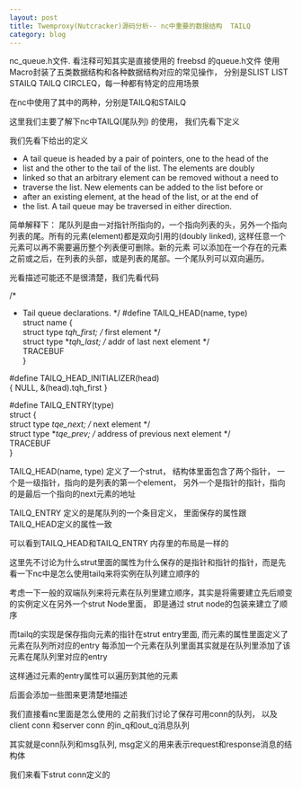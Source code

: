 ```yaml
---
layout: post
title: Twemproxy(Nutcracker)源码分析-- nc中重要的数据结构  TAILQ
category: blog
---
```


nc_queue.h文件.  看注释可知其实是直接使用的 freebsd 的queue.h文件   使用Macro封装了五类数据结构和各种数据结构对应的常见操作，
 分别是SLIST   LIST    STAILQ  TAILQ   CIRCLEQ，每一种都有特定的应用场景
 
在nc中使用了其中的两种，分别是TAILQ和STAILQ

这里我们主要了解下nc中TAILQ(尾队列) 的使用，
 我们先看下定义 

我们先看下给出的定义
 * A tail queue is headed by a pair of pointers, one to the head of the
 * list and the other to the tail of the list. The elements are doubly
 * linked so that an arbitrary element can be removed without a need to
 * traverse the list. New elements can be added to the list before or
 * after an existing element, at the head of the list, or at the end of
 * the list. A tail queue may be traversed in either direction.
 
 
 简单解释下：
 尾队列是由一对指针所指向的，一个指向列表的头，另外一个指向列表的尾。所有的元素(element)都是双向引用的(doubly linked), 这样任意一个元素可以再不需要遍历整个列表便可删除。新的元素
 可以添加在一个存在的元素之前或之后，在列表的头部，或是列表的尾部。一个尾队列可以双向遍历。
 
光看描述可能还不是很清楚，我们先看代码

/*
 * Tail queue declarations.
 */
#define TAILQ_HEAD(name, type)                                          \
struct name {                                                           \
    struct type *tqh_first; /* first element */                         \
    struct type **tqh_last; /* addr of last next element */             \
    TRACEBUF                                                            \
}

#define TAILQ_HEAD_INITIALIZER(head)                                    \
    { NULL, &(head).tqh_first }

#define TAILQ_ENTRY(type)                                               \
struct {                                                                \
    struct type *tqe_next;  /* next element */                          \
    struct type **tqe_prev; /* address of previous next element */      \
    TRACEBUF                                                            \
}

TAILQ_HEAD(name, type) 定义了一个strut， 结构体里面包含了两个指针， 一个是一级指针，指向的是列表的第一个element， 另外一个是指针的指针，指向的是最后一个指向的next元素的地址

TAILQ_ENTRY 定义的是尾队列的一个条目定义， 里面保存的属性跟 TAILQ_HEAD定义的属性一致

可以看到TAILQ_HEAD和TAILQ_ENTRY 内存里的布局是一样的

这里先不讨论为什么strut里面的属性为什么保存的是指针和指针的指针，而是先看一下nc中是怎么使用tailq来将实例在队列建立顺序的

考虑一下一般的双端队列来将元素在队列里建立顺序，其实是将需要建立先后顺变的实例定义在另外一个strut Node里面， 即是通过 strut node的包装来建立了顺序

而tailq的实现是保存指向元素的指针在strut entry里面, 而元素的属性里面定义了元素在队列所对应的entry
每添加一个元素在队列里面其实就是在队列里添加了该元素在尾队列里对应的entry

这样通过元素的entry属性可以遍历到其他的元素

后面会添加一些图来更清楚地描述

我们直接看nc里面是怎么使用的  之前我们讨论了保存可用conn的队列， 以及client conn 和server conn 的in_q和out_q消息队列

其实就是conn队列和msg队列,  msg定义的用来表示request和response消息的结构体

我们来看下strut conn定义的










